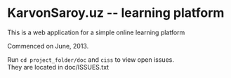 # KarvonSaroy.uz -- learning platform 
This is a web application for a simple online learning platform

Commenced on June, 2013.  

Run `cd project_folder/doc` and `ciss` to view open issues.  
They are located in doc/ISSUES.txt
